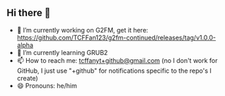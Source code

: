 ## Hi there 👋

<!--
**TCFFan123/tcffan123** is a ✨ _special_ ✨ repository because its `README.md` (this file) appears on your GitHub profile.

Here are some ideas to get you started:
-->

- 🔭 I’m currently working on G2FM, get it here: https://github.com/TCFFan123/g2fm-continued/releases/tag/v1.0.0-alpha
- 🌱 I’m currently learning GRUB2
- 📫 How to reach me: tcffanyt+github@gmail.com (no I don't work for GitHub, I just use "+github" for notifications specific to the repo's I create)
- 😄 Pronouns: he/him

